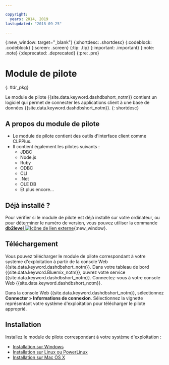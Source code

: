 ```yaml
---

copyright:
  years: 2014, 2019
lastupdated: "2018-09-25"

---
```


<!-- Attribute definitions --> 
{:new_window: target="_blank"}
{:shortdesc: .shortdesc}
{:codeblock: .codeblock}
{:screen: .screen}
{:tip: .tip}
{:important: .important}
{:note: .note}
{:deprecated: .deprecated}
{:pre: .pre}

# Module de pilote
{: #dr_pkg}

Le module de pilote {{site.data.keyword.dashdbshort_notm}} contient un logiciel qui permet de connecter les applications client à une base de données {{site.data.keyword.dashdbshort_notm}}. 
{: shortdesc}

## A propos du module de pilote

- Le module de pilote contient des outils d'interface client comme CLPPlus.
- Il contient également les pilotes suivants : 
  - JDBC
  - Node.js
  - Ruby
  - ODBC
  - CLI
  - .Net
  - OLE DB
  - Et plus encore...

## Déjà installé ?

Pour vérifier si le module de pilote est déjà installé sur votre ordinateur, ou pour déterminer le numéro de version, vous pouvez utiliser la commande [**db2level** ![Icône de lien externe](../../../icons/launch-glyph.svg "Icône de lien externe")](https://www.ibm.com/support/knowledgecenter/SS6NHC/com.ibm.swg.im.dashdb.admin.cmd.doc/doc/r0009195.html){:new_window}.

## Téléchargement

Vous pouvez télécharger le module de pilote correspondant à votre système d'exploitation à partir de la console Web {{site.data.keyword.dashdbshort_notm}}. Dans votre tableau de bord {{site.data.keyword.Bluemix_notm}}, ouvrez votre service {{site.data.keyword.dashdbshort_notm}}. Connectez-vous à votre console Web {{site.data.keyword.dashdbshort_notm}}.

Dans la console Web {{site.data.keyword.dashdbshort_notm}}, sélectionnez **Connecter > Informations de connexion**. Sélectionnez la vignette représentant votre système d'exploitation pour télécharger le pilote approprié.

## Installation

Installez le module de pilote correspondant à votre système d'exploitation :
- [Installation sur Windows](install_win.html)
- [Installation sur Linux ou PowerLinux](install_linux.html)
- [Installation sur Mac OS X](install_mac.html)

<!-- ## Configuring

To connect local applications or client tools to your {{site.data.keyword.dashdbshort_notm}} database, [configure your environment for your Db2 database](driver_pkg_cfg.html). -->


